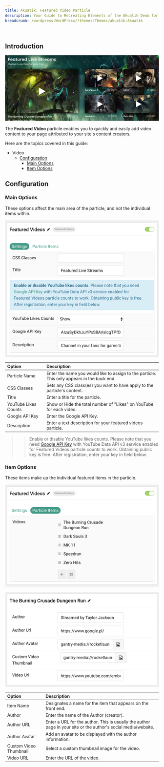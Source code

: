 ```yaml
---
title: Akuatik: Featured Video Particle
description: Your Guide to Recreating Elements of the Akuatik Demo for WordPress
breadcrumb: /wordpress:WordPress/!themes:Themes/akuatik:Akuatik

---
```


## Introduction

![](assets/particle_featuredvideo1.png)

The **Featured Video** particle enables you to quickly and easily add video content to your page attributed to your site's content creators.

Here are the topics covered in this guide:

* Video
    - [Configuration](#configuration)
        - [Main Options](#main-options)
        - [Item Options](#item-options)

## Configuration

### Main Options

These options affect the main area of the particle, and not the individual items within.

![](assets/particle_featuredvideo2.png)

| Option               | Description                                                                                 |
|:-------------------- |:------------------------------------------------------------------------------------------- |
| Particle Name        | Enter the name you would like to assign to the particle. This only appears in the back end. |
| CSS Classes          | Sets any CSS class(es) you want to have apply to the particle's content.                    |
| Title                | Enter a title for the particle.                                                             |
| YouTube Likes Counts | Show or Hide the total number of "Likes" on YouTube for each video.                         |
| Google API Key       | Enter the Google API Key.                                                                   |
| Description          | Enter a text description for your featured videos particle.                                 |

>> Enable or disable YouTube likes counts. Please note that you need [Google API Key](https://console.developers.google.com/apis/credentials) with YouTube Data API v3 service enabled for Featured Videos particle counts to work. Obtaining public key is free. After registration, enter your key in field below.

### Item Options

These items make up the individual featured items in the particle.

![](assets/particle_featuredvideo3.png)

![](assets/particle_featuredvideo4.png)

| Option                 | Description                                                                                                    |
|:---------------------- |:-------------------------------------------------------------------------------------------------------------- |
| Item Name              | Designates a name for the item that appears on the front end.                                                  |
| Author                 | Enter the name of the Author (creator).                                                                        |
| Author URL             | Enter a URL for the author. This is usually the author page in your site or the author's social media/website. |
| Author Avatar          | Add an avatar to be displayed with the author information.                                                     |
| Custom Video Thumbnail | Select a custom thumbnail image for the video.                                                                 |
| Video URL              | Enter the URL of the video.                                                                                    |
